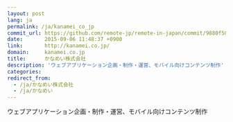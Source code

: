 ```yaml
---
layout: post
lang: ja
permalink: /ja/kanamei_co_jp
commit_url: https://github.com/remote-jp/remote-in-japan/commit/9880f509ec79bbc0b8d53013f44b422a7c0fe37c
date:       2015-09-06 11:48:37 +0900
link:       http://kanamei.co.jp/
domain:     kanamei.co.jp
title:      かなめい株式会社
description: 'ウェブアプリケーション企画・制作・運営、モバイル向けコンテンツ制作'
categories: 
redirect_from:
  - /ja/かなめい株式会社
  - /ja/かなめい
---
```


<p>ウェブアプリケーション企画・制作・運営、モバイル向けコンテンツ制作</p>
